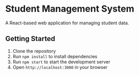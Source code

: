 Student Management System
==========================

A React-based web application for managing student data.

Getting Started
---------------

1. Clone the repository
2. Run `npm install` to install dependencies
3. Run `npm start` to start the development server
4. Open `http://localhost:3000` in your browser